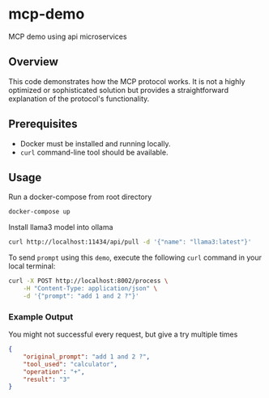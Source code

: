 # mcp-demo
MCP demo using api microservices
## Overview

This code demonstrates how the MCP protocol works. It is not a highly optimized or sophisticated solution but provides a straightforward explanation of the protocol's functionality.

## Prerequisites

- Docker must be installed and running locally.
- `curl` command-line tool should be available.

## Usage

Run a docker-compose from root directory
```bash
docker-compose up
```

Install llama3 model into ollama

```bash
curl http://localhost:11434/api/pull -d '{"name": "llama3:latest"}'
```

To send `prompt` using this `demo`, execute the following `curl` command in your local terminal:

```bash
curl -X POST http://localhost:8002/process \
    -H "Content-Type: application/json" \
    -d '{"prompt": "add 1 and 2 ?"}'
```

### Example Output

You might not successful every request, but give a try multiple times

```json
{
    "original_prompt": "add 1 and 2 ?",
    "tool_used": "calculator",
    "operation": "+",
    "result": "3"
}
```

